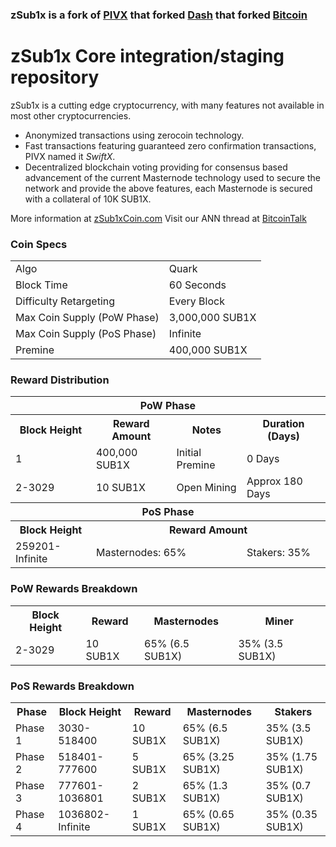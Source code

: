 ### zSub1x is a fork of [PIVX](https://github.com/PIVX-Project/PIVX) that forked [Dash](https://github.com/dashpay/dash) that forked [Bitcoin](https://github.com/bitcoin/bitcoinp)


# zSub1x Core integration/staging repository


zSub1x is a cutting edge cryptocurrency, with many features not available in most other cryptocurrencies.
- Anonymized transactions using zerocoin technology.
- Fast transactions featuring guaranteed zero confirmation transactions, PIVX named it _SwiftX_.
- Decentralized blockchain voting providing for consensus based advancement of the current Masternode
  technology used to secure the network and provide the above features, each Masternode is secured
  with a collateral of 10K SUB1X.

More information at [zSub1xCoin.com](http://www.zsub1xcoin.com) Visit our ANN thread at [BitcoinTalk](http://www.bitcointalk.org/index.php)


### Coin Specs
<table>
<tr><td>Algo</td><td>Quark</td></tr>
<tr><td>Block Time</td><td>60 Seconds</td></tr>
<tr><td>Difficulty Retargeting</td><td>Every Block</td></tr>
<tr><td>Max Coin Supply (PoW Phase)</td><td>3,000,000 SUB1X</td></tr>
<tr><td>Max Coin Supply (PoS Phase)</td><td>Infinite</td></tr>
<tr><td>Premine</td><td>400,000 SUB1X</td></tr>
</table>


### Reward Distribution

<table>
<th colspan=4>PoW Phase</th>
<tr><th>Block Height</th><th>Reward Amount</th><th>Notes</th><th>Duration (Days)</th></tr>
<tr><td>1</td><td>400,000 SUB1X</td><td>Initial Premine</td><td>0 Days</td></tr>
<tr><td>2-3029</td><td>10 SUB1X</td><td rowspan=1>Open Mining</td><td rowspan=1> Approx 180 Days</td></tr>
<tr><th colspan=4>PoS Phase</th></tr>
<tr><th>Block Height</th><th colspan=3>Reward Amount</th></tr>
<tr><td>259201-Infinite</td><td colspan=2>Masternodes: 65%</td><td>Stakers: 35%</td></tr>
</table>

### PoW Rewards Breakdown

<table>
<th>Block Height</th><th>Reward</th><th>Masternodes</th><th>Miner</th>
<tr><td>2-3029</td><td>10 SUB1X</td><td>65% (6.5 SUB1X)</td><td>35% (3.5 SUB1X)</td></tr>
</table>

### PoS Rewards Breakdown

<table>
<th>Phase</th><th>Block Height</th><th>Reward</th><th>Masternodes</th><th>Stakers</th>
<tr><td>Phase 1</td><td>3030-518400</td><td>10 SUB1X</td><td>65% (6.5 SUB1X)</td><td>35% (3.5 SUB1X)</td></tr>
<tr><td>Phase 2</td><td>518401-777600</td><td>5 SUB1X</td><td>65% (3.25 SUB1X)</td><td>35% (1.75 SUB1X)</td></tr>
<tr><td>Phase 3</td><td>777601-1036801</td><td>2 SUB1X</td><td>65% (1.3 SUB1X)</td><td>35% (0.7 SUB1X)</td></tr>
<tr><td>Phase 4</td><td>1036802-Infinite</td><td>1 SUB1X</td><td>65% (0.65 SUB1X)</td><td>35% (0.35 SUB1X)</td></tr>
</table>
